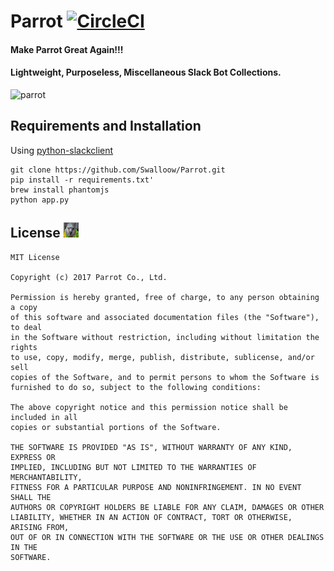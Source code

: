 # Parrot  [![CircleCI](https://circleci.com/gh/Swalloow/Parrot.svg?style=svg)](https://circleci.com/gh/Swalloow/Parrot)
#### Make Parrot Great Again!!!
#### Lightweight, Purposeless, Miscellaneous Slack Bot Collections.
![parrot](http://img1.daumcdn.net/thumb/R1920x0/?fname=http%3A%2F%2Fcfile7.uf.tistory.com%2Fimage%2F2720574958F44ABD11671E)

## Requirements and Installation

Using [python-slackclient](https://github.com/slackapi/python-slackclient)

```
git clone https://github.com/Swalloow/Parrot.git
pip install -r requirements.txt'
brew install phantomjs
python app.py
```

## License ![parrot-icon](parrot_icon.png)

```
MIT License

Copyright (c) 2017 Parrot Co., Ltd.

Permission is hereby granted, free of charge, to any person obtaining a copy
of this software and associated documentation files (the "Software"), to deal
in the Software without restriction, including without limitation the rights
to use, copy, modify, merge, publish, distribute, sublicense, and/or sell
copies of the Software, and to permit persons to whom the Software is
furnished to do so, subject to the following conditions:

The above copyright notice and this permission notice shall be included in all
copies or substantial portions of the Software.

THE SOFTWARE IS PROVIDED "AS IS", WITHOUT WARRANTY OF ANY KIND, EXPRESS OR
IMPLIED, INCLUDING BUT NOT LIMITED TO THE WARRANTIES OF MERCHANTABILITY,
FITNESS FOR A PARTICULAR PURPOSE AND NONINFRINGEMENT. IN NO EVENT SHALL THE
AUTHORS OR COPYRIGHT HOLDERS BE LIABLE FOR ANY CLAIM, DAMAGES OR OTHER
LIABILITY, WHETHER IN AN ACTION OF CONTRACT, TORT OR OTHERWISE, ARISING FROM,
OUT OF OR IN CONNECTION WITH THE SOFTWARE OR THE USE OR OTHER DEALINGS IN THE
SOFTWARE.
```
